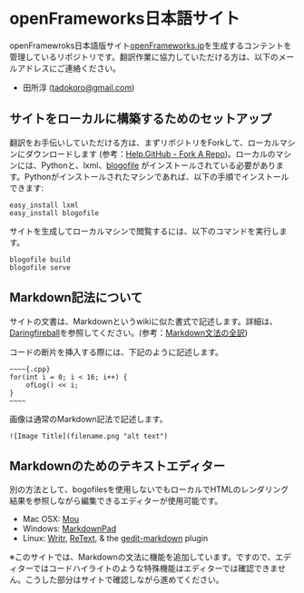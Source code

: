 # openFrameworks日本語サイトopenFramewroks日本語版サイト[openFrameworks.jp](http://openframeworks.jp/)を生成するコンテントを管理しているリポジトリです。翻訳作業に協力していただける方は、以下のメールアドレスにご連絡ください。* 田所淳 ([tadokoro@gmail.com](tadokoro@gmail.com))## サイトをローカルに構築するためのセットアップ翻訳をお手伝いしていただける方は、まずリポジトリをForkして、ローカルマシンにダウンロードします (参考：[Help.GitHub - Fork A Repo](http://help.github.com/fork-a-repo/))。ローカルのマシンには、Pythonと、lxml、[blogofile](http://blogofile.com/) がインストールされている必要があります。Pythonがインストールされたマシンであれば、以下の手順でインストールできます:	easy_install lxml	easy_install blogofileサイトを生成してローカルマシンで閲覧するには、以下のコマンドを実行します。	blogofile build	blogofile serve## Markdown記法についてサイトの文書は、Markdownというwikiに似た書式で記述します。詳細は、[Daringfireball](http://daringfireball.net/projects/markdown/)を参照してください。(参考：[Markdown文法の全訳](http://blog.2310.net/archives/6))コードの断片を挿入する際には、下記のように記述します。	~~~~{.cpp}	for(int i = 0; i < 16; i++) {		ofLog() << i;	}	~~~~画像は通常のMarkdown記法で記述します。	![Image Title](filename.png "alt text")## Markdownのためのテキストエディター別の方法として、bogofilesを使用しないでもローカルでHTMLのレンダリング結果を参照しながら編集できるエディターが使用可能です。* Mac OSX: [Mou](http://mouapp.com/)* Windows: [MarkdownPad](http://www.markdownpad.com/)* Linux: [Writr](http://antrix.net/pages/writr-markdown/), [ReText](http://sourceforge.net/p/retext/home/ReText/), & the [gedit-markdown](http://www.jpfleury.net/en/software/gedit-markdown.php) plugin※このサイトでは、Markdownの文法に機能を追加しています。ですので、エディターではコードハイライトのような特殊機能はエディターでは確認できません。こうした部分はサイトで確認しながら進めてください。